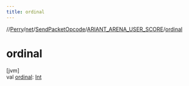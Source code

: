 ```yaml
---
title: ordinal
---
```

//[Perry](../../../../index.html)/[net](../../index.html)/[SendPacketOpcode](../index.html)/[ARIANT_ARENA_USER_SCORE](index.html)/[ordinal](ordinal.html)



# ordinal



[jvm]\
val [ordinal](ordinal.html): [Int](https://kotlinlang.org/api/latest/jvm/stdlib/kotlin/-int/index.html)




